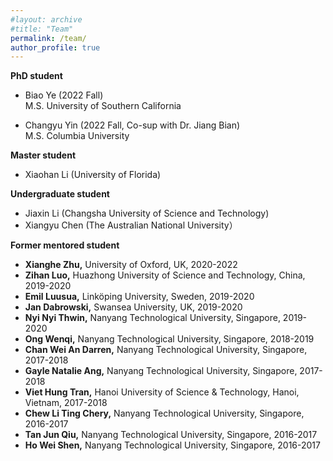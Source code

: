 ```yaml
---
#layout: archive
#title: "Team"
permalink: /team/
author_profile: true
---
```

<b>PhD student</b>  
- Biao Ye (2022 Fall)  
  M.S. University of Southern California  
  
- Changyu Yin (2022 Fall, Co-sup with Dr. Jiang Bian)    
  M.S. Columbia University  

<b>Master student</b>   
- Xiaohan Li (University of Florida)

<b>Undergraduate student</b>
- Jiaxin Li (Changsha University of Science and Technology)
- Xiangyu Chen (The Australian National University）

<b>Former mentored student</b>  
- <b>Xianghe Zhu,</b> University of Oxford, UK, 2020-2022  
- <b>Zihan Luo,</b> Huazhong University of Science and Technology, China, 2019-2020  
- <b>Emil Luusua,</b> Linköping University, Sweden, 2019-2020  
- <b>Jan Dabrowski,</b> Swansea University, UK, 2019-2020  
- <b>Nyi Nyi Thwin,</b> Nanyang Technological University, Singapore, 2019-2020  
- <b>Ong Wenqi,</b> Nanyang Technological University, Singapore, 2018-2019  
- <b>Chan Wei An Darren,</b> Nanyang Technological University, Singapore, 2017-2018     
- <b>Gayle Natalie Ang,</b> Nanyang Technological University, Singapore, 2017-2018     
- <b>Viet Hung Tran,</b> Hanoi University of Science & Technology, Hanoi, Vietnam, 2017-2018     
- <b>Chew Li Ting Chery,</b> Nanyang Technological University, Singapore, 2016-2017   
- <b>Tan Jun Qiu,</b> Nanyang Technological University, Singapore, 2016-2017  
- <b>Ho Wei Shen,</b> Nanyang Technological University, Singapore, 2016-2017   
